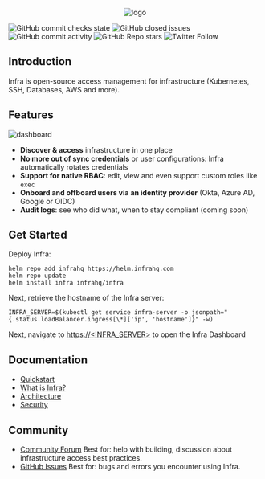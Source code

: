 <p align="center">
  <picture>
    <source media="(prefers-color-scheme: dark)" srcset="https://user-images.githubusercontent.com/251292/179056556-361358af-aab9-4096-a714-87184f1afb22.svg">
    <img alt="logo" src="https://user-images.githubusercontent.com/251292/179056708-48e3c20b-22d1-4a40-9860-2f120c52a34f.svg">
  </picture>
</p>

![GitHub commit checks state](https://img.shields.io/github/checks-status/infrahq/infra/main?label=Build) ![GitHub closed issues](https://img.shields.io/github/issues-closed/infrahq/infra?color=green) ![GitHub commit activity](https://img.shields.io/github/commit-activity/m/infrahq/infra) ![GitHub Repo stars](https://img.shields.io/github/stars/infrahq/infra?style=social) ![Twitter Follow](https://img.shields.io/twitter/follow/infrahq?style=social)

## Introduction

Infra is open-source access management for infrastructure (Kubernetes, SSH, Databases, AWS and more).

## Features

![dashboard](https://user-images.githubusercontent.com/251292/179054958-cba0e177-dd35-42ea-ad28-a6c8a79e697a.png)

- **Discover & access** infrastructure in one place
- **No more out of sync credentials** or user configurations: Infra automatically rotates credentials
- **Support for native RBAC**: edit, view and even support custom roles like `exec`
- **Onboard and offboard users via an identity provider** (Okta, Azure AD, Google or OIDC)
- **Audit logs**: see who did what, when to stay compliant (coming soon)

## Get Started

Deploy Infra:

```
helm repo add infrahq https://helm.infrahq.com
helm repo update
helm install infra infrahq/infra
```

Next, retrieve the hostname of the Infra server:

```
INFRA_SERVER=$(kubectl get service infra-server -o jsonpath="{.status.loadBalancer.ingress[\*]['ip', 'hostname']}" -w)
```

Next, navigate to [https://<INFRA_SERVER>](https://<INFRA_SERVER>) to open the Infra Dashboard

## Documentation

- [Quickstart](https://infrahq.com/docs/getting-started/quickstart)
- [What is Infra?](https://infrahq.com/docs/getting-started/what-is-infra)
- [Architecture](https://infrahq.com/docs/reference/architecture)
- [Security](https://infrahq.com/docs/reference/security)

## Community

- [Community Forum](https://github.com/infrahq/infra/discussions) Best for: help with building, discussion about infrastructure access best practices.
- [GitHub Issues](https://github.com/infrahq/infra/issues) Best for: bugs and errors you encounter using Infra.
